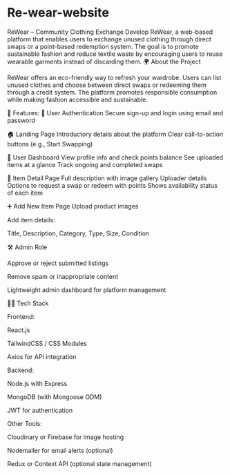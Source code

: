 # Re-wear-website
ReWear – Community Clothing Exchange
Develop ReWear, a web-based platform that enables users to exchange unused clothing through direct swaps or a point-based redemption system. The goal is to promote sustainable fashion and reduce textile waste by encouraging users to reuse wearable garments instead of discarding them.
🌍 About the Project

ReWear offers an eco-friendly way to refresh your wardrobe. Users can list unused clothes and choose between direct swaps or redeeming them through a credit system. The platform promotes responsible consumption while making fashion accessible and sustainable.

🚀 Features:
🔐 User Authentication
Secure sign-up and login using email and password

🏠 Landing Page
Introductory details about the platform
Clear call-to-action buttons (e.g., Start Swapping)

👤 User Dashboard
View profile info and check points balance
See uploaded items at a glance
Track ongoing and completed swaps

👗 Item Detail Page
Full description with image gallery
Uploader details
Options to request a swap or redeem with points
Shows availability status of each item

➕ Add New Item Page
Upload product images

Add item details:

Title, Description, Category, Type, Size, Condition

🛠️ Admin Role

Approve or reject submitted listings

Remove spam or inappropriate content

Lightweight admin dashboard for platform management

🧑‍💻 Tech Stack

Frontend:

React.js

TailwindCSS / CSS Modules

Axios for API integration

Backend:

Node.js with Express

MongoDB (with Mongoose ODM)

JWT for authentication

Other Tools:

Cloudinary or Firebase for image hosting

Nodemailer for email alerts (optional)

Redux or Context API (optional state management)
